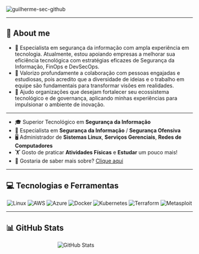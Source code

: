   ![guilherme-sec-github](https://github.com/user-attachments/assets/3ef89ef0-c49a-4e12-ab9b-62a655876360)


---

## 📝 About me
- 🔐 Especialista em segurança da informação com ampla experiência em tecnologia. Atualmente, estou apoiando empresas a melhorar sua eficiência tecnológica com estratégias eficazes de Segurança da Informação, FinOps e DevSecOps.
- 🤝 Valorizo profundamente a colaboração com pessoas engajadas e estudiosas, pois acredito que a diversidade de ideias e o trabalho em equipe são fundamentais para transformar visões em realidades.
- 🎯 Ajudo organizações que desejam fortalecer seu ecossistema tecnológico e de governança, aplicando minhas experiências para impulsionar o ambiente de inovação.

---

- 🎓 Superior Tecnológico em **Segurança da Informação**
- 🔐 Especialista em **Segurança da Informação** / **Segurança Ofensiva**
- 🖥️ Administrador de **Sistemas Linux**, **Serviços Gerenciais**, **Redes de Computadores**
- 🏋️ Gosto de praticar **Atividades Físicas** e **Estudar** um pouco mais!
- 🤔 Gostaria de saber mais sobre? [Clique aqui](#)

---

## 💻 Tecnologias e Ferramentas

<p align="center">
  <img src="https://img.shields.io/badge/Linux-FCC624?style=for-the-badge&logo=linux&logoColor=black" alt="Linux">
  <img src="https://img.shields.io/badge/AWS-232F3E?style=for-the-badge&logo=amazon-aws&logoColor=white" alt="AWS">
  <img src="https://img.shields.io/badge/Azure-0078D4?style=for-the-badge&logo=microsoft-azure&logoColor=white" alt="Azure">
  <img src="https://img.shields.io/badge/Docker-2496ED?style=for-the-badge&logo=docker&logoColor=white" alt="Docker">
  <img src="https://img.shields.io/badge/Kubernetes-326CE5?style=for-the-badge&logo=kubernetes&logoColor=white" alt="Kubernetes">
  <img src="https://img.shields.io/badge/Terraform-623CE4?style=for-the-badge&logo=terraform&logoColor=white" alt="Terraform">
  <img src="https://img.shields.io/badge/Metasploit-0091EA?style=for-the-badge&logo=metasploit&logoColor=white" alt="Metasploit">
</p>

---

## 📊 GitHub Stats

<p align="center">
  <div style="display: flex; justify-content: center; gap: 20px; width: 100%;">
    <img src="https://github-readme-stats.vercel.app/api?username=guicsmts&show_icons=true&theme=radical" alt="GitHub Stats" style="flex: 1; max-width: 45%;">
    <img src="https://github-readme-stats.vercel.app/api/top-langs/?username=guicsmts&layout=compact&theme=radical" alt="Top Langs" style="flex
